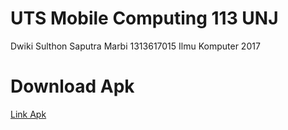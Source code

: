 # UTS Mobile Computing 113 UNJ
Dwiki Sulthon Saputra Marbi
1313617015
Ilmu Komputer 2017
# Download Apk
[Link Apk](https://github.com/DNABigBoss/UTSMobcom113/app-debug.apk)